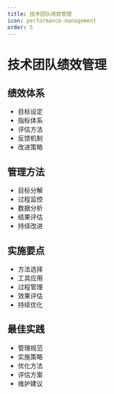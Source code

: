 ```yaml
---
title: 技术团队绩效管理
icon: performance-management
order: 5
---
```


# 技术团队绩效管理

## 绩效体系
- 目标设定
- 指标体系
- 评估方法
- 反馈机制
- 改进策略

## 管理方法
- 目标分解
- 过程监控
- 数据分析
- 结果评估
- 持续改进

## 实施要点
- 方法选择
- 工具应用
- 过程管理
- 效果评估
- 持续优化

## 最佳实践
- 管理规范
- 实施策略
- 优化方法
- 评估方案
- 维护建议
